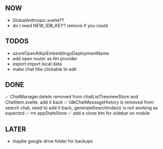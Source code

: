 ## NOW

- GlobalAnthropic.svelte??
- do I need NEW_IDB_KEY? remove if you could

## TODOS

- azureOpenAIApiEmbeddingsDeploymentName
- add open router as llm provider
- export import local data
- make chat title clickable to edit

## DONE

✅ ChatManager.delete removed from chatListTreeviewStore and ChatItem.svelte. add it back
✅ IdbChatMessageHistory is removed from search chat, need to add it back,
generateSearchIndex() is not working as expected
✅ rm appStateStore
✅ add a close btn for sidebar on mobile

## LATER

- maybe google drive folder for backups
